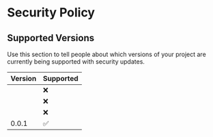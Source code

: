 # Security Policy

## Supported Versions

Use this section to tell people about which versions of your project are
currently being supported with security updates.

| Version | Supported          |
| ------- | ------------------ |
|         | :x:                |
|         | :x:                |
|         | :x:                |
| 0.0.1   | :white_check_mark: |
